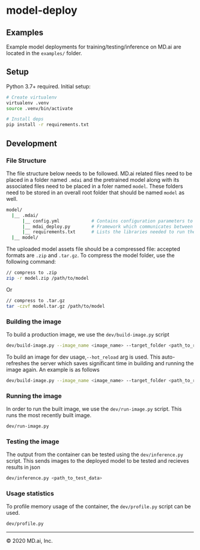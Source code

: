 # model-deploy

## Examples

Example model deployments for training/testing/inference on MD.ai are located in the `examples/` folder.

## Setup

Python 3.7+ required. Initial setup:

```sh
# Create virtualenv
virtualenv .venv
source .venv/bin/activate

# Install deps
pip install -r requirements.txt
```

## Development

### File Structure

The file structure below needs to be followed. MD.ai related files need to be placed in a folder named `.mdai` and the pretrained model along with its associated files need to be placed in a foler named `model`. These folders need to be stored in an overall root folder that should be named `model` as well.

```sh
model/
  |__ .mdai/
      |__ config.yml            # Contains configuration parameters to be used during bulid
      |__ mdai_deploy.py        # Framework which communicates between server and model
      |__ requirements.txt      # Lists the libraries needed to run the model
  |__ model/
```

The uploaded model assets file should be a compressed file: accepted formats are `.zip` and `.tar.gz`. To compress the model folder, use the following command:

```sh
// compress to .zip
zip -r model.zip /path/to/model
```

Or

```sh
// compress to .tar.gz
tar -czvf model.tar.gz /path/to/model
```

### Building the image

To build a production image, we use the `dev/build-image.py` script

```sh
dev/build-image.py --image_name <image_name> --target_folder <path_to_root_folder>
```

To build an image for dev usage,`--hot_reload` arg is used. This auto-refreshes the server which saves significant time in building and running the image again. An example is as follows

```sh
dev/build-image.py --image_name <image_name> --target_folder <path_to_root_folder> --hot-reload
```

### Running the image

In order to run the built image, we use the `dev/run-image.py` script. This runs the most recently built image.

```sh
dev/run-image.py
```

### Testing the image

The output from the container can be tested using the `dev/inference.py` script. This sends images to the deployed model to be tested and recieves results in json

```sh
dev/inference.py <path_to_test_data>
```

### Usage statistics

To profile memory usage of the container, the `dev/profile.py` script can be used.

```sh
dev/profile.py
```

---

&copy; 2020 MD.ai, Inc.
